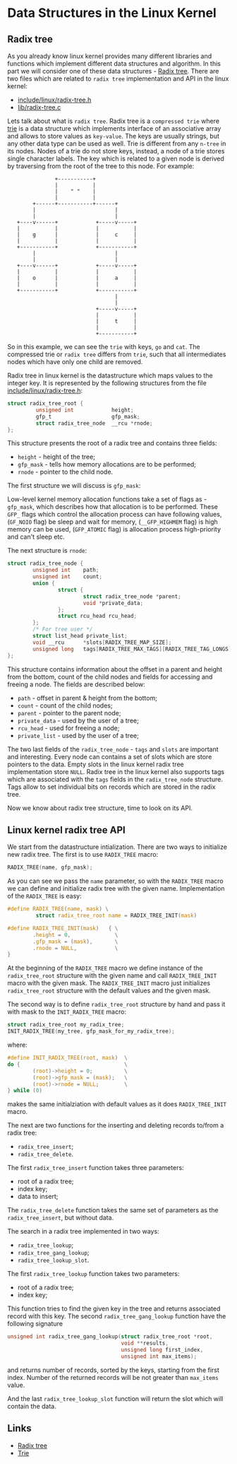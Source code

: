 Data Structures in the Linux Kernel
================================================================================

Radix tree
--------------------------------------------------------------------------------

As you already know linux kernel provides many different libraries and functions which implement different data structures and algorithm. In this part we will consider one of these data structures - [Radix tree](http://en.wikipedia.org/wiki/Radix_tree). There are two files which are related to `radix tree` implementation and API in the linux kernel:

* [include/linux/radix-tree.h](https://github.com/torvalds/linux/blob/master/include/linux/radix-tree.h)
* [lib/radix-tree.c](https://github.com/torvalds/linux/blob/master/lib/radix-tree.c)

Lets talk about what is `radix tree`. Radix tree is a `compressed trie` where [trie](http://en.wikipedia.org/wiki/Trie) is a data structure which implements interface of an associative array and allows to store values as `key-value`. The keys are usually strings, but any other data type can be used as well. Trie is different from any `n-tree` in its nodes. Nodes of a trie do not store keys, instead, a node of a trie stores single character labels. The key which is related to a given node is derived by traversing from the root of the tree to this node. For example:


```
               +-----------+
               |           |
               |    " "    |
               |           |
        +------+-----------+------+
        |                         |
        |                         |
   +----v------+            +-----v-----+
   |           |            |           |
   |    g      |            |     c     |
   |           |            |           |
   +-----------+            +-----------+
        |                         |
        |                         |
   +----v------+            +-----v-----+
   |           |            |           |
   |    o      |            |     a     |
   |           |            |           |
   +-----------+            +-----------+
                                  |
                                  |
                            +-----v-----+
                            |           |
                            |     t     |
                            |           |
                            +-----------+
```

So in this example, we can see the `trie` with keys, `go` and `cat`. The compressed trie or `radix tree` differs from `trie`, such that all intermediates nodes which have only one child are removed.

Radix tree in linux kernel is the datastructure which maps values to the integer key. It is represented by the following structures from the file [include/linux/radix-tree.h](https://github.com/torvalds/linux/blob/master/include/linux/radix-tree.h):

```C
struct radix_tree_root {
         unsigned int            height;
         gfp_t                   gfp_mask;
         struct radix_tree_node  __rcu *rnode;
};
```

This structure presents the root of a radix tree and contains three fields:

* `height`   - height of the tree;
* `gfp_mask` - tells how memory allocations are to be performed;
* `rnode`    - pointer to the child node.

The first structure we will discuss is `gfp_mask`:

Low-level kernel memory allocation functions take a set of flags as - `gfp_mask`, which describes how that allocation is to be performed. These `GFP_` flags which control the allocation process can have following values, (`GF_NOIO` flag) be sleep and wait for memory, (`__GFP_HIGHMEM` flag) is high memory can be used, (`GFP_ATOMIC` flag) is allocation process high-priority and can't sleep etc.

The next structure is `rnode`:

```C
struct radix_tree_node {
        unsigned int    path;
        unsigned int    count;
        union {
                struct {
                        struct radix_tree_node *parent;
                        void *private_data;
                };
                struct rcu_head rcu_head;
        };
        /* For tree user */
        struct list_head private_list;
        void __rcu      *slots[RADIX_TREE_MAP_SIZE];
        unsigned long   tags[RADIX_TREE_MAX_TAGS][RADIX_TREE_TAG_LONGS];
};
```

This structure contains information about the offset in a parent and height from the bottom, count of the child nodes and fields for accessing and freeing a node. The fields are described below:

* `path` - offset in parent & height from the bottom;
* `count` - count of the child nodes;
* `parent` - pointer to the parent node;
* `private_data` - used by the user of a tree;
* `rcu_head` - used for freeing a node;
* `private_list` - used by the user of a tree;

The two last fields of the `radix_tree_node` - `tags` and `slots` are important and interesting. Every node can contains a set of slots which are store pointers to the data. Empty slots in the linux kernel radix tree implementation store `NULL`. Radix tree in the linux kernel also supports tags which are associated with the `tags` fields in the `radix_tree_node` structure. Tags allow to set individual bits on records which are stored in the radix tree.

Now we know about radix tree structure, time to look on its API.

Linux kernel radix tree API
---------------------------------------------------------------------------------

We start from the datastructure intialization. There are two ways to initialize new radix tree. The first is to use `RADIX_TREE` macro:

```C
RADIX_TREE(name, gfp_mask);
````

As you can see we pass the `name` parameter, so with the `RADIX_TREE` macro we can define and initialize radix tree with the given name. Implementation of the `RADIX_TREE` is easy:

```C
#define RADIX_TREE(name, mask) \
         struct radix_tree_root name = RADIX_TREE_INIT(mask)

#define RADIX_TREE_INIT(mask)   { \
        .height = 0,              \
        .gfp_mask = (mask),       \
        .rnode = NULL,            \
}
```

At the beginning of the `RADIX_TREE` macro we define instance of the `radix_tree_root` structure with the given name and call `RADIX_TREE_INIT` macro with the given mask. The `RADIX_TREE_INIT` macro just initializes `radix_tree_root` structure with the default values and the given mask.

The second way is to define `radix_tree_root` structure by hand and pass it with mask to the `INIT_RADIX_TREE` macro:

```C
struct radix_tree_root my_radix_tree;
INIT_RADIX_TREE(my_tree, gfp_mask_for_my_radix_tree);
```

where:

```C
#define INIT_RADIX_TREE(root, mask)  \
do {                                 \
        (root)->height = 0;          \
        (root)->gfp_mask = (mask);   \
        (root)->rnode = NULL;        \
} while (0)
```

makes the same initialziation with default values as it does `RADIX_TREE_INIT` macro.

The next are two functions for the inserting and deleting records to/from a radix tree:

* `radix_tree_insert`;
* `radix_tree_delete`.

The first `radix_tree_insert` function takes three parameters:

* root of a radix tree;
* index key;
* data to insert;

The `radix_tree_delete` function takes the same set of parameters as the `radix_tree_insert`, but without data.

The search in a radix tree implemented in two ways:

* `radix_tree_lookup`;
* `radix_tree_gang_lookup`;
* `radix_tree_lookup_slot`.

The first `radix_tree_lookup` function takes two parameters:

* root of a radix tree;
* index key;

This function tries to find the given key in the tree and returns associated record with this key. The second `radix_tree_gang_lookup` function have the following signature

```C
unsigned int radix_tree_gang_lookup(struct radix_tree_root *root,
                                    void **results,
                                    unsigned long first_index,
                                    unsigned int max_items);
```

and returns number of records, sorted by the keys, starting from the first index. Number of the returned records will be not greater than `max_items` value.

And the last `radix_tree_lookup_slot` function will return the slot which will contain the data.

Links
---------------------------------------------------------------------------------

* [Radix tree](http://en.wikipedia.org/wiki/Radix_tree)
* [Trie](http://en.wikipedia.org/wiki/Trie)
